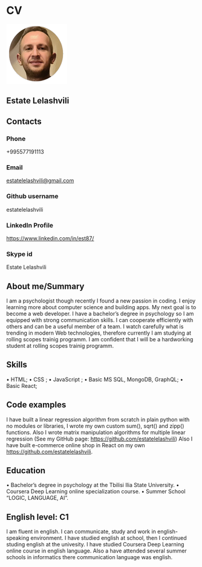 # CV
![This is an image](https://github.com/estatelelashvili/testmycv/blob/gh-pages/estatelelashviliwhite.jpg)
## Estate Lelashvili
## Contacts
### Phone 
+995577191113
### Email
estatelelashvili@gmail.com
### Github username
estatelelashvili
### LinkedIn Profile
https://www.linkedin.com/in/est87/
### Skype id
Estate Lelashvili

## About me/Summary
I am a psychologist though recently I found a new passion in coding. I enjoy learning more about computer science and building apps. My next goal is to become a web developer.
I have a bachelor’s degree in psychology so I am equipped with strong communication skills. I can cooperate efficiently with others and can be a useful member of a team. 
I watch carefully what is trending in modern Web technologies, therefore currently I am studying at rolling scopes trainig programm. I am confident that I will be a hardworking student at rolling scopes trainig programm.

## Skills
•	HTML;
•	CSS ;
•	JavaScript ;
•	Basic MS SQL, MongoDB, GraphQL;
•	Basic React;

## Code examples
I have built a linear regression algorithm from scratch in plain python with no modules or libraries, I wrote my own custom sum(), sqrt() and zipp() functions. Also I wrote matrix manipulation algorithms for multiple linear regression (See my GitHub page: https://github.com/estatelelashvili)
Also I have built e-commerce online shop in React on my own  https://github.com/estatelelashvili.

## Education
• Bachelor’s degree in psychology at the Tbilisi Ilia State University.
• Coursera Deep Learning online specialization course.
• Summer School “LOGIC, LANGUAGE, AI”.

## English level: C1 
I am fluent in english. I can communicate, study and work in english-speaking environment. I have studied english at school, then I continued studing english at the univesity. I have studied Coursera Deep Learning online course in english language. Also a have attended several summer schools in informatics there communication language was english. 
